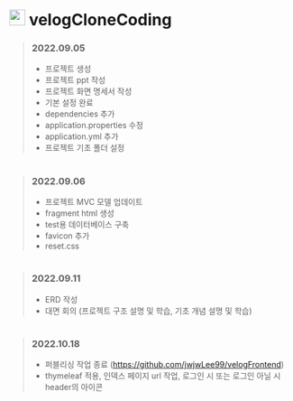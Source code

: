 # <img src="https://static.velog.io/favicon.ico" type="image/x-icon" width="28px"/> velogCloneCoding

> ### 2022.09.05
> - 프로젝트 생성
> - 프로젝트 ppt 작성
> - 프로젝트 화면 명세서 작성
> - 기본 설정 완료
>  - dependencies 추가
>  - application.properties 수정
>  - application.yml 추가
>  - 프로젝트 기초 폴더 설정



#



> ### 2022.09.06
> - 프로젝트 MVC 모델 업데이트
> - fragment html 생성
> - test용 데이터베이스 구축
> - favicon 추가
> - reset.css 



#

> ### 2022.09.11
> - ERD 작성
> - 대면 회의 (프로젝트 구조 설명 및 학습, 기초 개념 설명 및 학습)


#

> ### 2022.10.18
> - 퍼블리싱 작업 종료 (https://github.com/jwjwLee99/velogFrontend)
> - thymeleaf 적용, 인덱스 페이지 url 작업, 로그인 시 또는 로그인 아닐 시 header의 아이콘 
